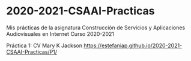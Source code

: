 # 2020-2021-CSAAI-Practicas
Mis prácticas de la asignatura Construcción de Servicios y Aplicaciones Audiovisuales en Internet Curso 2020-2021

Práctica 1: CV Mary K Jackson https://estefaniap.github.io/2020-2021-CSAAI-Practicas/P1/

